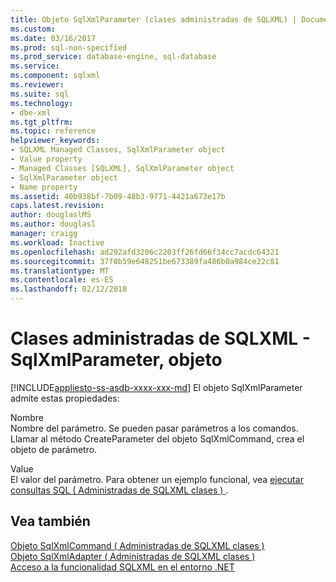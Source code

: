 ```yaml
---
title: Objeto SqlXmlParameter (clases administradas de SQLXML) | Documentos de Microsoft
ms.custom: 
ms.date: 03/16/2017
ms.prod: sql-non-specified
ms.prod_service: database-engine, sql-database
ms.service: 
ms.component: sqlxml
ms.reviewer: 
ms.suite: sql
ms.technology:
- dbe-xml
ms.tgt_pltfrm: 
ms.topic: reference
helpviewer_keywords:
- SQLXML Managed Classes, SqlXmlParameter object
- Value property
- Managed Classes [SQLXML], SqlXmlParameter object
- SqlXmlParameter object
- Name property
ms.assetid: 40b938bf-7b09-48b3-9771-4421a673e17b
caps.latest.revision: 
author: douglaslMS
ms.author: douglasl
manager: craigg
ms.workload: Inactive
ms.openlocfilehash: ad292afd3206c2203ff26fd66f34cc7acdc64321
ms.sourcegitcommit: 37f0b59e648251be673389fa486b0a984ce22c81
ms.translationtype: MT
ms.contentlocale: es-ES
ms.lasthandoff: 02/12/2018
---
```

# <a name="sqlxml-managed-classes---sqlxmlparameter-object"></a>Clases administradas de SQLXML - SqlXmlParameter, objeto
[!INCLUDE[appliesto-ss-asdb-xxxx-xxx-md](../../../includes/appliesto-ss-asdb-xxxx-xxx-md.md)]
El objeto SqlXmlParameter admite estas propiedades:  
  
 Nombre  
 Nombre del parámetro. Se pueden pasar parámetros a los comandos. Llamar al método CreateParameter del objeto SqlXmlCommand, crea el objeto de parámetro.  
  
 Value  
 El valor del parámetro. Para obtener un ejemplo funcional, vea [ejecutar consultas SQL &#40; Administradas de SQLXML clases &#41; ](../../../relational-databases/sqlxml-annotated-xsd-schemas-xpath-queries/net-framework-classes/executing-sql-queries-sqlxml-managed-classes.md).  
  
## <a name="see-also"></a>Vea también  
 [Objeto SqlXmlCommand &#40; Administradas de SQLXML clases &#41;](../../../relational-databases/sqlxml-annotated-xsd-schemas-xpath-queries/net-framework-classes/sqlxml-managed-classes-sqlxmlcommand-object.md)   
 [Objeto SqlXmlAdapter &#40; Administradas de SQLXML clases &#41;](../../../relational-databases/sqlxml-annotated-xsd-schemas-xpath-queries/net-framework-classes/sqlxml-managed-classes-sqlxmladapter-object.md)   
 [Acceso a la funcionalidad SQLXML en el entorno .NET](../../../relational-databases/sqlxml-annotated-xsd-schemas-xpath-queries/net-framework-classes/accessing-sqlxml-functionality-in-the-net-environment.md)  
  
  
